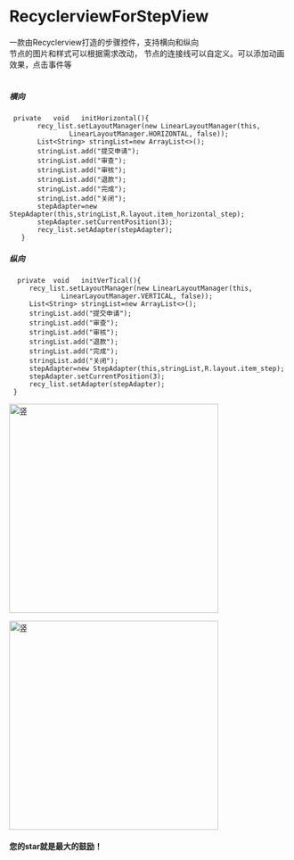 # RecyclerviewForStepView
一款由Recyclerview打造的步骤控件，支持横向和纵向<br>
节点的图片和样式可以根据需求改动， 节点的连接线可以自定义。可以添加动画效果，点击事件等<br><br>
##### 横向
```
 private   void   initHorizontal(){
       recy_list.setLayoutManager(new LinearLayoutManager(this,
               LinearLayoutManager.HORIZONTAL, false));
       List<String> stringList=new ArrayList<>();
       stringList.add("提交申请");
       stringList.add("审查");
       stringList.add("审核");
       stringList.add("退款");
       stringList.add("完成");
       stringList.add("关闭");
       stepAdapter=new StepAdapter(this,stringList,R.layout.item_horizontal_step);
       stepAdapter.setCurrentPosition(3);
       recy_list.setAdapter(stepAdapter);
   }
   ```
   
  ##### 纵向
  ```
    private  void   initVerTical(){
       recy_list.setLayoutManager(new LinearLayoutManager(this,
               LinearLayoutManager.VERTICAL, false));
       List<String> stringList=new ArrayList<>();
       stringList.add("提交申请");
       stringList.add("审查");
       stringList.add("审核");
       stringList.add("退款");
       stringList.add("完成");
       stringList.add("关闭");
       stepAdapter=new StepAdapter(this,stringList,R.layout.item_step);
       stepAdapter.setCurrentPosition(3);
       recy_list.setAdapter(stepAdapter);
   }
   ```
   <img src="https://github.com/sky8650/RecyclerviewForStepView/blob/master/app/img/%E5%BE%AE%E4%BF%A1%E5%9B%BE%E7%89%87_20181227092629.png"
   width="375" alt="竖"/><br>
   
   <img src="https://github.com/sky8650/RecyclerviewForStepView/blob/master/app/img/%E5%BE%AE%E4%BF%A1%E5%9B%BE%E7%89%87_20181227092636.png"
   width="375" alt="竖"/>
   
   
   #### 您的star就是最大的鼓励！

    
